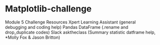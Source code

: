 # Matplotlib-challenge
Module 5 Challenge Resources
Xpert Learning Assistant (general debugging and coding help)
Pandas DataFrame (.rename and drop_duplicate codes)
Slack asktheclass (Summary statistic datframe help, *Molly Fox & Jason Britton)
